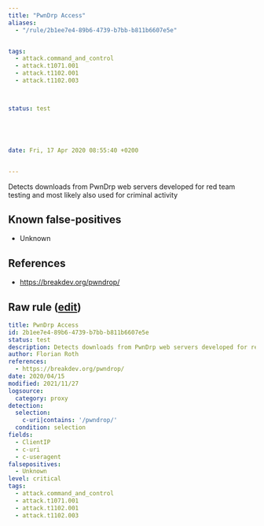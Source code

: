 ```yaml
---
title: "PwnDrp Access"
aliases:
  - "/rule/2b1ee7e4-89b6-4739-b7bb-b811b6607e5e"


tags:
  - attack.command_and_control
  - attack.t1071.001
  - attack.t1102.001
  - attack.t1102.003



status: test





date: Fri, 17 Apr 2020 08:55:40 +0200


---
```


Detects downloads from PwnDrp web servers developed for red team testing and most likely also used for criminal activity

<!--more-->


## Known false-positives

* Unknown



## References

* https://breakdev.org/pwndrop/


## Raw rule ([edit](https://github.com/SigmaHQ/sigma/edit/master/rules/proxy/proxy_pwndrop.yml))
```yaml
title: PwnDrp Access
id: 2b1ee7e4-89b6-4739-b7bb-b811b6607e5e
status: test
description: Detects downloads from PwnDrp web servers developed for red team testing and most likely also used for criminal activity
author: Florian Roth
references:
  - https://breakdev.org/pwndrop/
date: 2020/04/15
modified: 2021/11/27
logsource:
  category: proxy
detection:
  selection:
    c-uri|contains: '/pwndrop/'
  condition: selection
fields:
  - ClientIP
  - c-uri
  - c-useragent
falsepositives:
  - Unknown
level: critical
tags:
  - attack.command_and_control
  - attack.t1071.001
  - attack.t1102.001
  - attack.t1102.003

```
